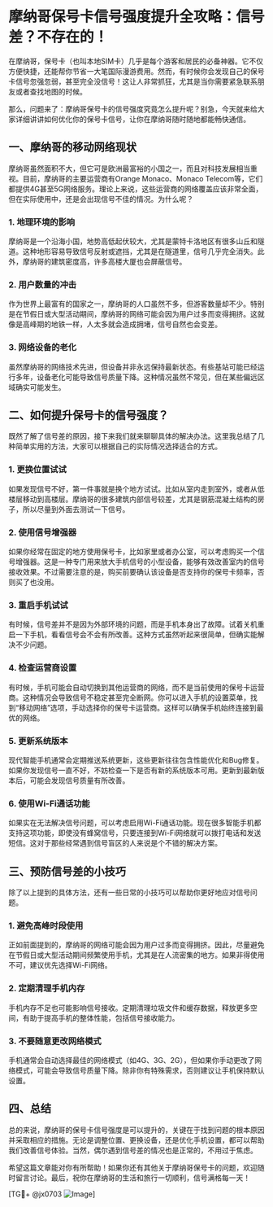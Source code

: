 # 摩纳哥保号卡信号强度提升全攻略：信号差？不存在的！

在摩纳哥，保号卡（也叫本地SIM卡）几乎是每个游客和居民的必备神器。它不仅方便快捷，还能帮你节省一大笔国际漫游费用。然而，有时候你会发现自己的保号卡信号忽强忽弱，甚至完全没信号！这让人非常抓狂，尤其是当你需要紧急联系朋友或者查找地图的时候。

那么，问题来了：摩纳哥保号卡的信号强度究竟怎么提升呢？别急，今天就来给大家详细讲讲如何优化你的保号卡信号，让你在摩纳哥随时随地都能畅快通信。

## 一、摩纳哥的移动网络现状

摩纳哥虽然面积不大，但它可是欧洲最富裕的小国之一，而且对科技发展相当重视。目前，摩纳哥的主要运营商有Orange Monaco、Monaco Telecom等，它们都提供4G甚至5G网络服务。理论上来说，这些运营商的网络覆盖应该非常全面，但在实际使用中，还是会出现信号不佳的情况。为什么呢？

### 1. 地理环境的影响
摩纳哥是一个沿海小国，地势高低起伏较大，尤其是蒙特卡洛地区有很多山丘和隧道。这种地形容易导致信号反射或遮挡，尤其是在隧道里，信号几乎完全消失。此外，摩纳哥的建筑密度高，许多高楼大厦也会屏蔽信号。

### 2. 用户数量的冲击
作为世界上最富有的国家之一，摩纳哥的人口虽然不多，但游客数量却不少。特别是在节假日或大型活动期间，摩纳哥的网络可能会因为用户过多而变得拥挤。这就像是高峰期的地铁一样，人太多就会造成拥堵，信号自然也会变差。

### 3. 网络设备的老化
虽然摩纳哥的网络技术先进，但设备并非永远保持最新状态。有些基站可能已经运行多年，设备老化可能导致信号质量下降。这种情况虽然不常见，但在某些偏远区域确实可能发生。

## 二、如何提升保号卡的信号强度？

既然了解了信号差的原因，接下来我们就来聊聊具体的解决办法。这里我总结了几种简单实用的方法，大家可以根据自己的实际情况选择适合的方式。

### 1. 更换位置试试
如果发现信号不好，第一件事就是换个地方试试。比如从室内走到室外，或者从低楼层移动到高楼层。摩纳哥的很多建筑内部信号较差，尤其是钢筋混凝土结构的房子，所以尽量到外面去测试一下信号。

### 2. 使用信号增强器
如果你经常在固定的地方使用保号卡，比如家里或者办公室，可以考虑购买一个信号增强器。这是一种专门用来放大手机信号的小型设备，能够有效改善室内的信号接收效果。不过需要注意的是，购买前要确认该设备是否支持你的保号卡频率，否则买了也没用。

### 3. 重启手机试试
有时候，信号差并不是因为外部环境的问题，而是手机本身出了故障。试着关机重启一下手机，看看信号会不会有所改善。这种方式虽然听起来很简单，但确实能解决不少问题。

### 4. 检查运营商设置
有时候，手机可能会自动切换到其他运营商的网络，而不是当前使用的保号卡运营商。这种情况会导致信号不稳定甚至完全断网。你可以进入手机的设置菜单，找到“移动网络”选项，手动选择你的保号卡运营商。这样可以确保手机始终连接到最优的网络。

### 5. 更新系统版本
现代智能手机通常会定期推送系统更新，这些更新往往包含性能优化和Bug修复。如果你发现信号一直不好，不妨检查一下是否有新的系统版本可用。更新到最新版本后，可能会发现信号质量有所改善。

### 6. 使用Wi-Fi通话功能
如果实在无法解决信号问题，可以考虑启用Wi-Fi通话功能。现在很多智能手机都支持这项功能，即使没有蜂窝信号，只要连接到Wi-Fi网络就可以拨打电话和发送短信。这对于那些经常遇到信号盲区的人来说是个不错的解决方案。

## 三、预防信号差的小技巧

除了以上提到的具体方法，还有一些日常的小技巧可以帮助你更好地应对信号问题。

### 1. 避免高峰时段使用
正如前面提到的，摩纳哥的网络可能会因为用户过多而变得拥挤。因此，尽量避免在节假日或大型活动期间频繁使用手机，尤其是在人流密集的地方。如果非得使用不可，建议优先选择Wi-Fi网络。

### 2. 定期清理手机内存
手机内存不足也可能影响信号接收。定期清理垃圾文件和缓存数据，释放更多空间，有助于提高手机的整体性能，包括信号接收能力。

### 3. 不要随意更改网络模式
手机通常会自动选择最佳的网络模式（如4G、3G、2G），但如果你手动更改了网络模式，可能会导致信号质量下降。除非你有特殊需求，否则建议让手机保持默认设置。

## 四、总结

总的来说，摩纳哥的保号卡信号强度是可以提升的，关键在于找到问题的根本原因并采取相应的措施。无论是调整位置、更换设备，还是优化手机设置，都可以帮助我们改善信号体验。当然，偶尔遇到信号差的情况也是正常的，不用过于焦虑。

希望这篇文章能对你有所帮助！如果你还有其他关于摩纳哥保号卡的问题，欢迎随时留言讨论。最后，祝你在摩纳哥的生活和旅行一切顺利，信号满格每一天！

[TG💪+ @jx0703 ![Image](https://github.com/user-attachments/assets/dbca1d08-cadb-493c-b0ec-ad6f7a83f270)]